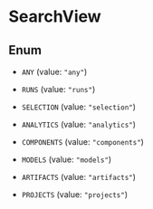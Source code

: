 

# SearchView

## Enum


* `ANY` (value: `"any"`)

* `RUNS` (value: `"runs"`)

* `SELECTION` (value: `"selection"`)

* `ANALYTICS` (value: `"analytics"`)

* `COMPONENTS` (value: `"components"`)

* `MODELS` (value: `"models"`)

* `ARTIFACTS` (value: `"artifacts"`)

* `PROJECTS` (value: `"projects"`)



